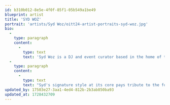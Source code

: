 ```yaml
---
id: b310b012-8e5e-4f0f-85f1-05b549a1be49
blueprint: artist
title: 'SYD WOZ'
portrait: 'artists/Syd Woz/oitt24-artist-portraits-syd-woz.jpg'
bio:
  -
    type: paragraph
    content:
      -
        type: text
        text: 'Syd Woz is a DJ and event curator based in the home of the "Canadian Rivera", Vancouver, BC. With nearly a decade of experience behind the controls, Syd has firmly rooted herself in Vancouver''s vibrant nightlife, earning acclaim for her fluid and organic mixing that creates a natural and seamless progression through her sets. Her thoughtfully curated selections, often surprising yet beautifully cohesive, invite listeners on a captivating journey, keeping the energy alive and the audiences engaged.'
  -
    type: paragraph
    content:
      -
        type: text
        text: "Syd's signature style at its core pays tribute to the foundational sounds of early 90s house and techno while skillfully weaving in contemporary productions.\_ Her talent for crafting a cohesive narrative—focusing on progression and storytelling—resonates deeply with audiences. This dedication to creating immersive and evocative experiences has earned her respect not only in Vancouver but across North America and Europe, where her performances forge meaningful connections and leave a lasting impression."
updated_by: 17503e27-3aa1-4ed4-812b-2b3ab850ba93
updated_at: 1728432709
---
```

